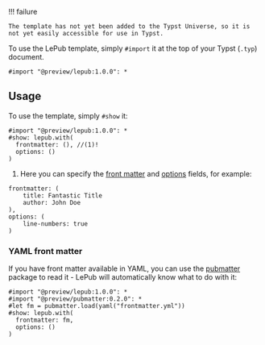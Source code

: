 !!! failure

    The template has not yet been added to the Typst Universe, so it is not yet easily accessible for use in Typst.

To use the LePub template, simply `#import` it at the top of your Typst (`.typ`) document.

```typst
#import "@preview/lepub:1.0.0": *
```

## Usage

To use the template, simply `#show` it:

``` typst
#import "@preview/lepub:1.0.0": *
#show: lepub.with(
  frontmatter: (), //(1)!
  options: ()
)
```

1. Here you can specify the [front matter](settings.md#frontmatter) and [options](settings.md#options) fields, for example:
```typst
frontmatter: (
    title: Fantastic Title
    author: John Doe
),
options: (
    line-numbers: true
)
```

### YAML front matter

If you have front matter available in YAML, you can use the [pubmatter](https://typst.app/universe/package/pubmatter/) package to read it - LePub will automatically know what to do with it:

```typst
#import "@preview/lepub:1.0.0": *
#import "@preview/pubmatter:0.2.0": *
#let fm = pubmatter.load(yaml("frontmatter.yml"))
#show: lepub.with(
  frontmatter: fm,
  options: ()
)
```
